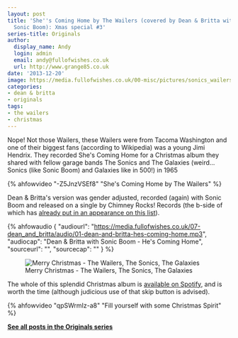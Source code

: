 ```yaml
---
layout: post
title: 'She''s Coming Home by The Wailers (covered by Dean & Britta with
  Sonic Boom): Xmas special #3'
series-title: Originals
author:
  display_name: Andy
  login: admin
  email: andy@fullofwishes.co.uk
  url: http://www.grange85.co.uk
date: '2013-12-20'
image: https://media.fullofwishes.co.uk/00-misc/pictures/sonics_wailers_galaxies_merry_christmas.jpg
categories:
- dean & britta
- originals
tags:
- the wailers
- christmas
---
```

<p>Nope! Not those Wailers, these Wailers were from Tacoma Washington and one of their biggest fans (according to Wikipedia) was a young Jimi Hendrix. They recorded She's Coming Home for a Christmas album they shared with fellow garage bands The Sonics and The Galaxies (weird... Sonics (like Sonic Boom) and Galaxies like in 500!) in 1965<p>
{% ahfowvideo "-Z5JnzVSEf8" "She's Coming Home by The Wailers" %}
<p>Dean & Britta's version was gender adjusted, recorded (again) with Sonic Boom and released on a single by Chimney Rocks! Records (the b-side of which has <a href="/2013/12/16/originals-xmas-special-1-old-toy-trains-by-roger-miller-covered-by-dean-britta-with-sonic-boom/">already put in an appearance on this list</a>).</p>

 {% ahfowaudio {
  "audiourl": "https://media.fullofwishes.co.uk/07-dean_and_britta/audio/01-dean-and-britta-hes-coming-home.mp3",
  "audiocap": "Dean & Britta with Sonic Boom - He's Coming Home",
  "sourceurl": "",
  "sourcecap": ""
  } %}


<figure class="caption aligncenter"><img src="https://media.fullofwishes.co.uk/00-misc/pictures/sonics_wailers_galaxies_merry_christmas.jpg" alt="Merry Christmas - The Wailers, The Sonics, The Galaxies" /><figcaption class="caption-text">Merry Christmas - The Wailers, The Sonics, The Galaxies</figcaption></figure>
<p>The whole of this splendid Christmas album is <a href="https://play.spotify.com/album/7lrqx7ImWuv9KlSDc6pVkB">available on Spotify</a>, and is worth the time (although judicious use of that skip button is advised).</p>

{% ahfowvideo "qpSWrmIz-a8" "Fill yourself with some Christmas Spirit" %}

<p><strong><a href="/category/originals/" title="List: Originals">See all posts in the Originals series</a></strong></p>
